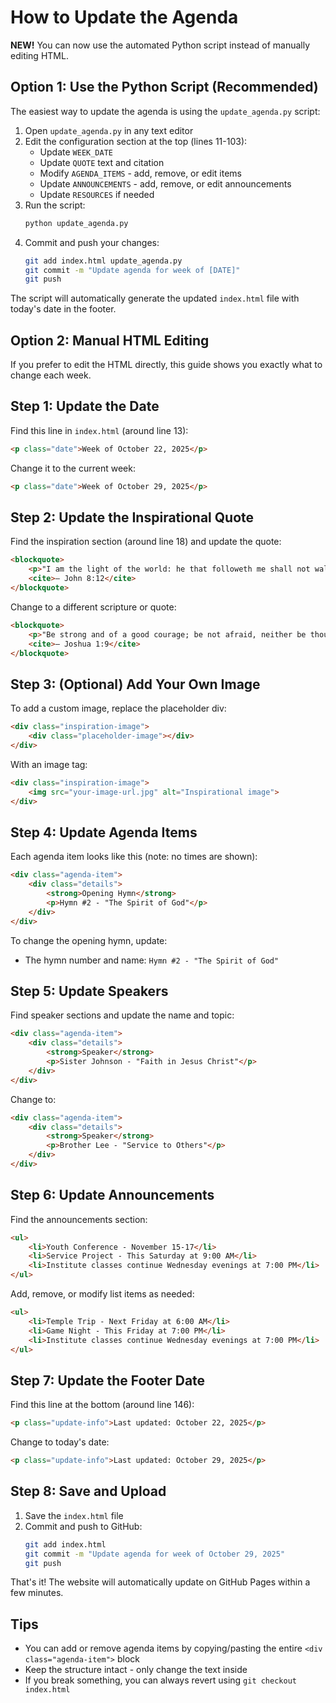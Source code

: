 # How to Update the Agenda

**NEW!** You can now use the automated Python script instead of manually editing HTML.

## Option 1: Use the Python Script (Recommended)

The easiest way to update the agenda is using the `update_agenda.py` script:

1. Open `update_agenda.py` in any text editor
2. Edit the configuration section at the top (lines 11-103):
   - Update `WEEK_DATE` 
   - Update `QUOTE` text and citation
   - Modify `AGENDA_ITEMS` - add, remove, or edit items
   - Update `ANNOUNCEMENTS` - add, remove, or edit announcements
   - Update `RESOURCES` if needed
3. Run the script:
   ```bash
   python update_agenda.py
   ```
4. Commit and push your changes:
   ```bash
   git add index.html update_agenda.py
   git commit -m "Update agenda for week of [DATE]"
   git push
   ```

The script will automatically generate the updated `index.html` file with today's date in the footer.

## Option 2: Manual HTML Editing

If you prefer to edit the HTML directly, this guide shows you exactly what to change each week.

## Step 1: Update the Date

Find this line in `index.html` (around line 13):
```html
<p class="date">Week of October 22, 2025</p>
```

Change it to the current week:
```html
<p class="date">Week of October 29, 2025</p>
```

## Step 2: Update the Inspirational Quote

Find the inspiration section (around line 18) and update the quote:
```html
<blockquote>
    <p>"I am the light of the world: he that followeth me shall not walk in darkness, but shall have the light of life."</p>
    <cite>— John 8:12</cite>
</blockquote>
```

Change to a different scripture or quote:
```html
<blockquote>
    <p>"Be strong and of a good courage; be not afraid, neither be thou dismayed."</p>
    <cite>— Joshua 1:9</cite>
</blockquote>
```

## Step 3: (Optional) Add Your Own Image

To add a custom image, replace the placeholder div:
```html
<div class="inspiration-image">
    <div class="placeholder-image"></div>
</div>
```

With an image tag:
```html
<div class="inspiration-image">
    <img src="your-image-url.jpg" alt="Inspirational image">
</div>
```

## Step 4: Update Agenda Items

Each agenda item looks like this (note: no times are shown):
```html
<div class="agenda-item">
    <div class="details">
        <strong>Opening Hymn</strong>
        <p>Hymn #2 - "The Spirit of God"</p>
    </div>
</div>
```

To change the opening hymn, update:
- The hymn number and name: `Hymn #2 - "The Spirit of God"`

## Step 5: Update Speakers

Find speaker sections and update the name and topic:
```html
<div class="agenda-item">
    <div class="details">
        <strong>Speaker</strong>
        <p>Sister Johnson - "Faith in Jesus Christ"</p>
    </div>
</div>
```

Change to:
```html
<div class="agenda-item">
    <div class="details">
        <strong>Speaker</strong>
        <p>Brother Lee - "Service to Others"</p>
    </div>
</div>
```

## Step 6: Update Announcements

Find the announcements section:
```html
<ul>
    <li>Youth Conference - November 15-17</li>
    <li>Service Project - This Saturday at 9:00 AM</li>
    <li>Institute classes continue Wednesday evenings at 7:00 PM</li>
</ul>
```

Add, remove, or modify list items as needed:
```html
<ul>
    <li>Temple Trip - Next Friday at 6:00 AM</li>
    <li>Game Night - This Friday at 7:00 PM</li>
    <li>Institute classes continue Wednesday evenings at 7:00 PM</li>
</ul>
```

## Step 7: Update the Footer Date

Find this line at the bottom (around line 146):
```html
<p class="update-info">Last updated: October 22, 2025</p>
```

Change to today's date:
```html
<p class="update-info">Last updated: October 29, 2025</p>
```

## Step 8: Save and Upload

1. Save the `index.html` file
2. Commit and push to GitHub:
   ```bash
   git add index.html
   git commit -m "Update agenda for week of October 29, 2025"
   git push
   ```

That's it! The website will automatically update on GitHub Pages within a few minutes.

## Tips

- You can add or remove agenda items by copying/pasting the entire `<div class="agenda-item">` block
- Keep the structure intact - only change the text inside
- If you break something, you can always revert using `git checkout index.html`

